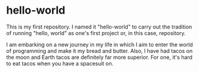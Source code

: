 # hello-world
This is my first repository.
I named it "hello-world" to carry out the tradition of running "hello, world" as one's first project or, in this case, repository.

I am embarking on a new journey in my life in which I aim to enter the world of programming and make it my bread and butter. Also, I have had tacos on the moon and Earth tacos are definitely far more superior. For one, it's hard to eat tacos when you have a spacesuit on.
